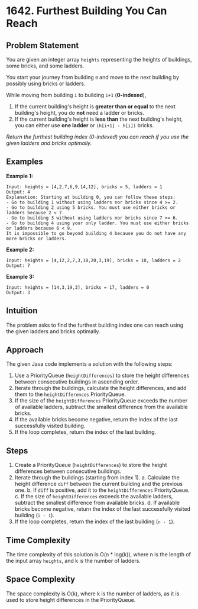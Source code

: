 # 1642. Furthest Building You Can Reach

## Problem Statement
You are given an integer array `heights` representing the heights of buildings, some bricks, and some ladders. 

You start your journey from building `0` and move to the next building by possibly using bricks or ladders. 

While moving from building `i` to building `i+1` (**0-indexed**),
1. If the current building's height is **greater than or equal** to the next building's height, you do **not** need a ladder or bricks.
2. If the current building's height is **less than** the next building's height, you can either use **one ladder** or `(h[i+1] - h[i])` bricks.

*Return the furthest building index (0-indexed) you can reach if you use the given ladders and bricks optimally.*

## Examples
**Example 1:**
```plaintext
Input: heights = [4,2,7,6,9,14,12], bricks = 5, ladders = 1
Output: 4
Explanation: Starting at building 0, you can follow these steps:
- Go to building 1 without using ladders nor bricks since 4 >= 2.
- Go to building 2 using 5 bricks. You must use either bricks or ladders because 2 < 7.
- Go to building 3 without using ladders nor bricks since 7 >= 6.
- Go to building 4 using your only ladder. You must use either bricks or ladders because 6 < 9.
It is impossible to go beyond building 4 because you do not have any more bricks or ladders.
```
**Example 2:**
```plaintext
Input: heights = [4,12,2,7,3,18,20,3,19], bricks = 10, ladders = 2
Output: 7
```
**Example 3:**
```plaintext
Input: heights = [14,3,19,3], bricks = 17, ladders = 0
Output: 3
```

## Intuition
The problem asks to find the furthest building index one can reach using the given ladders and bricks optimally.

## Approach
The given Java code implements a solution with the following steps:
1. Use a PriorityQueue (`heightDifferences`) to store the height differences between consecutive buildings in ascending order.
2. Iterate through the buildings, calculate the height differences, and add them to the `heightDifferences` PriorityQueue.
3. If the size of the `heightDifferences` PriorityQueue exceeds the number of available ladders, subtract the smallest difference from the available bricks.
4. If the available bricks become negative, return the index of the last successfully visited building.
5. If the loop completes, return the index of the last building.

## Steps
1. Create a PriorityQueue (`heightDifferences`) to store the height differences between consecutive buildings.
2. Iterate through the buildings (starting from index 1).
    a. Calculate the height difference `diff` between the current building and the previous one.
    b. If `diff` is positive, add it to the `heightDifferences` PriorityQueue.
    c. If the size of `heightDifferences` exceeds the available ladders, subtract the smallest difference from available bricks.
    d. If available bricks become negative, return the index of the last successfully visited building (`i - 1`).
3. If the loop completes, return the index of the last building (`n - 1`).

## Time Complexity
The time complexity of this solution is O(n * log(k)), where n is the length of the input array `heights`, and k is the number of ladders.

## Space Complexity
The space complexity is O(k), where k is the number of ladders, as it is used to store height differences in the PriorityQueue.


